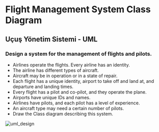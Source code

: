 # Flight Management System Class Diagram
## Uçuş Yönetim Sistemi - UML


### Design a system for the management of flights and pilots.

- Airlines operate the flights. Every airline has an identity.
- The airline has different types of aircraft.
- Aircraft may be in operation or in a state of repair.
- Each flight has a unique identity, airport to take off and land at, and departure and landing times.
- Every flight has a pilot and co-pilot, and they operate the plane.
- Airports have unique IDs and names.
- Airlines have pilots, and each pilot has a level of experience.
- An aircraft type may need a certain number of pilots.
- Draw the Class diagram describing this system.

![uml_design](https://i.hizliresim.com/sh3ozma.png)
